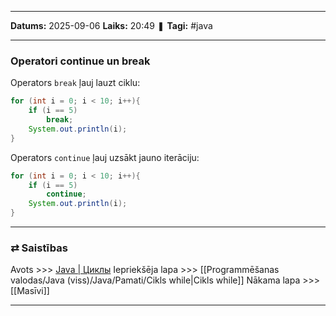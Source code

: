 ___

**Datums:** 2025-09-06
**Laiks:** 20:49
❚ **Tagi:** #java 

---
### Operatori continue un break

Operators `break` ļauj lauzt ciklu:

```java
for (int i = 0; i < 10; i++){
    if (i == 5)
        break;
    System.out.println(i);
}
```

Operators `continue` ļauj uzsākt jauno iterāciju:

```java
for (int i = 0; i < 10; i++){
    if (i == 5)
        continue;
    System.out.println(i);
}
```

---
### ⇄ Saistības

Avots >>> [Java \| Циклы](https://metanit.com/java/tutorial/2.6.php)
Iepriekšēja lapa >>> [[Programmēšanas valodas/Java (viss)/Java/Pamati/Cikls while|Cikls while]]
Nākama lapa >>> [[Masīvi]]

---